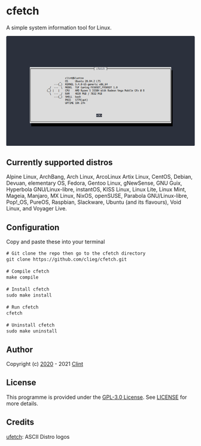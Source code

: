 # cfetch
A simple system information tool for Linux.

![cfetch](https://raw.githubusercontent.com/clieg/clieg.github.io/master/images/cfetch-new.png)


## Currently supported distros
Alpine Linux, ArchBang, Arch Linux, ArcoLinux Artix Linux, CentOS, Debian, Devuan, elementary OS, Fedora, Gentoo Linux, gNewSense, GNU Guix, Hyperbola GNU/Linux-libre, instantOS, KISS Linux, Linux Lite, Linux Mint, Mageia, Manjaro, MX Linux, NixOS, openSUSE, Parabola GNU/Linux-libre, Pop!_OS, PureOS, Raspbian, Slackware, Ubuntu (and its flavours), Void Linux, and Voyager Live.


## Configuration
Copy and paste these into your terminal
```
# Git clone the repo then go to the cfetch directory
git clone https://github.com/clieg/cfetch.git

# Compile cfetch
make compile

# Install cfetch
sudo make install

# Run cfetch
cfetch

# Uninstall cfetch
sudo make uninstall
```


## Author
Copyright (c) [2020](https://api.github.com/repos/clieg/cfetch) - 2021 [Clint](https://github.com/clieg)


## License
This programme is provided under the [GPL-3.0 License](https://github.com/clieg/coffeetch/blob/master/LICENSE). See [LICENSE](https://github.com/clieg/coffeetch/blob/master/LICENSE) for more details.


## Credits
[ufetch](https://gitlab.com/jschx/ufetch/): ASCII Distro logos

